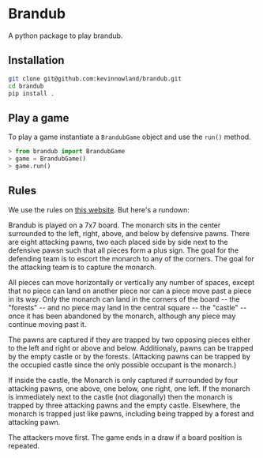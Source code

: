 # Brandub

A python package to play brandub.


## Installation

```bash
git clone git@github.com:kevinnowland/brandub.git
cd brandub
pip install .
```

## Play a game

To play a game instantiate a `BrandubGame` object and use the `run()` method.

```python
> from brandub import BrandubGame
> game = BrandubGame()
> game.run()
```

## Rules

We use the rules on [this  website](http://tafl.cyningstan.com/page/171/brandub).
But here's a rundown:

Brandub is played on a 7x7 board. The monarch sits in the center surrounded
to the left, right, above, and below by defensive pawns. There are eight
attacking pawns, two each placed side by side next to the defensive pawsn
such that all pieces form a plus sign.
The goal for the defending team is to escort the monarch to any of the
corners. The goal for the attacking team is to capture the monarch.

All pieces can move horizontally or vertically any number of spaces, 
except that no piece can land on another piece nor can a piece move
past a piece in its way. Only the monarch can land in the corners of
the board -- the "forests" --
and no piece may land in the central square -- the "castle" -- once it
has been abandoned by the monarch, although any piece may continue moving
past it.

The pawns are captured if they are trapped by two opposing pieces
either to the left and right or above and below. Additionaly, pawns
can be trapped by the empty castle or by the forests. (Attacking
pawns can be trapped by the occupied castle since the only possible
occupant is the monarch.)

If inside the castle, the Monarch is only captured if surrounded by
four attacking pawns, one above, one below, one right, one left. If
the monarch is immediately next to the castle (not diagonally) then
the monarch is trapped by three attacking pawns and the empty castle.
Elsewhere, the monarch is trapped just like pawns, including being
trapped by a forest and attacking pawn.

The attackers move first. The game ends in a draw if a board position
is repeated.
